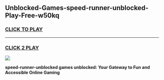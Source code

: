 
## Unblocked-Games-speed-runner-unblocked-Play-Free-w50kq
<h3>
<a href="https://premium76.site?title=speed-runner-unblocked&ref=20M">CLICK TO PLAY</a></h3>
<hr>

<h3>
<a href="https://premium76.site?title=speed-runner-unblocked&ref=20M">CLICK 2 PLAY</a>
  
</h3>

<a href="https://premium76.site?title=speed-runner-unblocked&ref=19M"><img src="https://clearcache.store/games.png"></a>


**speed-runner-unblocked games unblocked: Your Gateway to Fun and Accessible Online Gaming**
